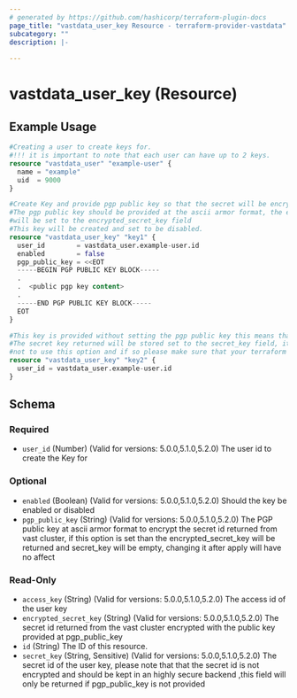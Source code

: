 ```yaml
---
# generated by https://github.com/hashicorp/terraform-plugin-docs
page_title: "vastdata_user_key Resource - terraform-provider-vastdata"
subcategory: ""
description: |-
  
---
```


# vastdata_user_key (Resource)



## Example Usage

```terraform
#Creating a user to create keys for.
#!!! it is important to note that each user can have up to 2 keys.
resource "vastdata_user" "example-user" {
  name = "example"
  uid  = 9000
}

#Create Key and provide pgp public key so that the secret will be encrypted using this public key
#The pgp public key should be provided at the ascii armor format, the encrypted secret_key retuend
#will be set to the encrypted_secret_key field
#This key will be created and set to be disabled.
resource "vastdata_user_key" "key1" {
  user_id        = vastdata_user.example-user.id
  enabled        = false
  pgp_public_key = <<EOT
  -----BEGIN PGP PUBLIC KEY BLOCK-----
  .
  .  <public pgp key content>
  .
  -----END PGP PUBLIC KEY BLOCK-----
  EOT
}

#This key is provided without setting the pgp public key this means that after key creation
#The secret key returned will be stored set to the secret_key field, it is highly recomanded
#not to use this option and if so please make sure that your terraform backend is secured.
resource "vastdata_user_key" "key2" {
  user_id = vastdata_user.example-user.id
}
```

<!-- schema generated by tfplugindocs -->
## Schema

### Required

- `user_id` (Number) (Valid for versions: 5.0.0,5.1.0,5.2.0) The user id to create the Key for

### Optional

- `enabled` (Boolean) (Valid for versions: 5.0.0,5.1.0,5.2.0) Should the key be enabled or disabled
- `pgp_public_key` (String) (Valid for versions: 5.0.0,5.1.0,5.2.0) The PGP public key at ascii armor format to encrypt the secret id returned from vast cluster, if this option is set than the encrypted_secret_key will be returned and secret_key will be empty, changing it after apply will have no affect

### Read-Only

- `access_key` (String) (Valid for versions: 5.0.0,5.1.0,5.2.0) The access id of the user key
- `encrypted_secret_key` (String) (Valid for versions: 5.0.0,5.1.0,5.2.0) The secret id returned from the vast cluster encrypted with the public key provided at pgp_public_key
- `id` (String) The ID of this resource.
- `secret_key` (String, Sensitive) (Valid for versions: 5.0.0,5.1.0,5.2.0) The secret id of the user key, please note that that the secret id is not encrypted and should be kept in an highly secure backend ,this field will only be returned if pgp_public_key is not provided
